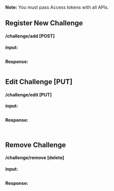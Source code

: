 **Note:** You must pass Access tokens with all APIs.

## Register New Challenge

#### /challenge/add [POST]

**input:** 
```

```

**Response:**
```

```

## Edit Challenge [PUT]

#### /challenge/edit [PUT]

**input:** 
```

```

**Response:**
```
    
```

## Remove Challenge


#### /challenge/remove [delete]

**input:** 
```

```

**Response:**
```

```


